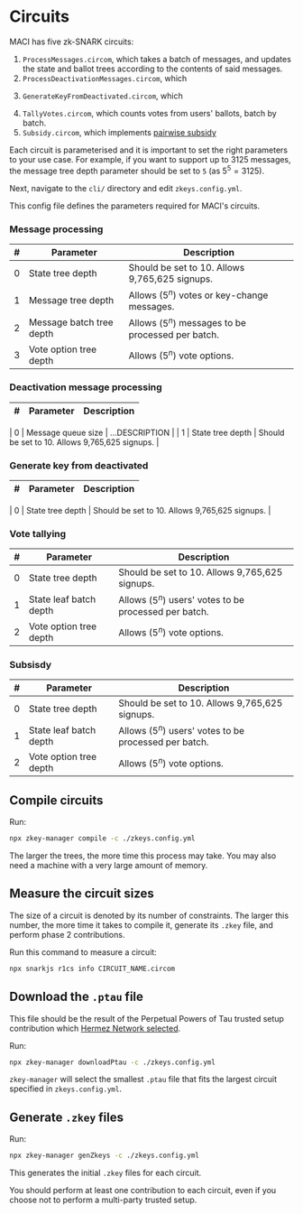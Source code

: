 # Circuits

MACI has five zk-SNARK circuits:

1. `ProcessMessages.circom`, which takes a batch of messages, and updates the
   state and ballot trees according to the contents of said messages.
2. `ProcessDeactivationMessages.circom`, which 
<!-- TODO: provide description. -->
3. `GenerateKeyFromDeactivated.circom`, which 
<!-- TODO: provide description. -->
4. `TallyVotes.circom`, which counts votes from users' ballots, batch by batch.
5. `Subsidy.circom`, which implements [pairwise subsidy](https://hackmd.io/@chaosma/H1_9xmT2K)

Each circuit is parameterised and it is important to set the right parameters
to your use case. For example, if you want to support up to 3125 messages, the message tree depth parameter should be set to `5` (as $5^5 = 3125$).

Next, navigate to the `cli/` directory and edit `zkeys.config.yml`.

This config file defines the parameters required for MACI's circuits.

### Message processing

| # | Parameter | Description |
|-|-|-|
| 0 | State tree depth | Should be set to 10. Allows 9,765,625 signups. | 
| 1 | Message tree depth | Allows $(5^{n})$ votes or key-change messages. | 
| 2 | Message batch tree depth | Allows $(5^{n})$ messages to be processed per batch. |
| 3 | Vote option tree depth | Allows $(5^{n})$ vote options. |

### Deactivation message processing

| # | Parameter | Description |
|-|-|-|
<!-- TODO: Provide/verify description -->
| 0 | Message queue size | ...DESCRIPTION | 
| 1 | State tree depth | Should be set to 10. Allows 9,765,625 signups. | 

### Generate key from deactivated

| # | Parameter | Description |
|-|-|-|
<!-- TODO: Verify description -->
| 0 | State tree depth | Should be set to 10. Allows 9,765,625 signups. | 

### Vote tallying

| # | Parameter | Description |
|-|-|-|
| 0 | State tree depth | Should be set to 10. Allows 9,765,625 signups. | 
| 1 | State leaf batch depth | Allows $(5^{n})$ users' votes to be processed per batch. | 
| 2 | Vote option tree depth | Allows $(5^{n})$ vote options. |

### Subsisdy 

| # | Parameter | Description |
|-|-|-|
| 0 | State tree depth | Should be set to 10. Allows 9,765,625 signups. | 
| 1 | State leaf batch depth | Allows $(5^{n})$ users' votes to be processed per batch. | 
| 2 | Vote option tree depth | Allows $(5^{n})$ vote options. |

## Compile circuits

Run:

```bash
npx zkey-manager compile -c ./zkeys.config.yml
```

The larger the trees, the more time this process may take. You may also need a
machine with a very large amount of memory.

## Measure the circuit sizes

The size of a circuit is denoted by its number of constraints. The larger this
number, the more time it takes to compile it, generate its `.zkey` file, and
perform phase 2 contributions.

Run this command to measure a circuit:

```bash
npx snarkjs r1cs info CIRCUIT_NAME.circom
```

## Download the `.ptau` file

This file should be the result of the Perpetual Powers of Tau trusted setup
contribution which [Hermez Network
selected](https://blog.hermez.io/hermez-cryptographic-setup/).

Run:

```bash
npx zkey-manager downloadPtau -c ./zkeys.config.yml
```

`zkey-manager` will select the smallest `.ptau` file that fits the largest
circuit specified in `zkeys.config.yml`. 

## Generate `.zkey` files

Run:

```bash
npx zkey-manager genZkeys -c ./zkeys.config.yml
```

This generates the initial `.zkey` files for each circuit.

You should perform at least one contribution to each circuit, even if you
choose not to perform a multi-party trusted setup.
